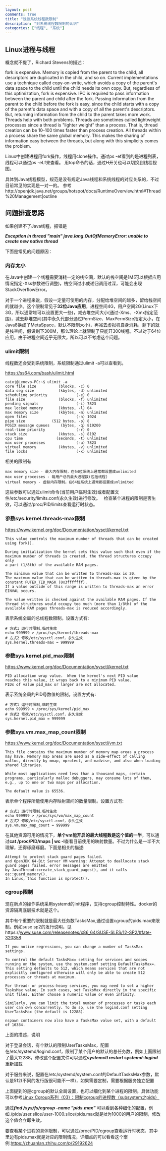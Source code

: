 ```yaml
---
layout: post
comments: true
title: "浅谈系统线程数限制"
description: "对系统线程数限制的认识"
categories: ["线程", "系统"]
---
```


## Linux进程与线程

概念就不提了，Richard Stevens的描述：
>
fork is expensive. Memory is copied from the parent to the child, all descriptors are duplicated in the child, and so on. Current implementations use a technique called copy-on-write, which avoids a copy of the parent's data space to the child until the child needs its own copy. But, regardless of this optimization, fork is expensive.
IPC is required to pass information between the parent and child after the fork. Passing information from the parent to the child before the fork is easy, since the child starts with a copy of the parent's data space and with a copy of all the parent's descriptors. But, returning information from the child to the parent takes more work.
Threads help with both problems. Threads are sometimes called lightweight processes since a thread is "lighter weight" than a process. That is, thread creation can be 10–100 times faster than process creation.
All threads within a process share the same global memory. This makes the sharing of information easy between the threads, but along with this simplicity comes the problem.

Linux中创建进程用fork操作，线程用clone操作。通过ps -ef看到的是进程列表，线程可以通过ps -eLf来查看。
用top命令的话，通过H开关也可以切换到线程视图。

具体到Java线程模型，规范是没有规定Java线程和系统线程的对应关系的，不过目前常见的实现是一对一的。
参考http://openjdk.java.net/groups/hotspot/docs/RuntimeOverview.html#Thread%20Management|outline

## 问题排查思路

如果创建不了Java线程，报错是

***Exception in thread "main" java.lang.OutOfMemoryError: unable to create new native thread***

下面是常见的问题原因：

### 内存太小

在Java中创建一个线程需要消耗一定的栈空间，默认的栈空间是1M(可以根据应用情况指定-Xss参数进行调整)，栈空间过小或递归调用过深，可能会出现StackOverflowError。

对于一个进程来说，假设一定量可使用的内存，分配给堆空间的越多，留给栈空间的就越少。这个限制常见于**32位Java应用**，进程空间4G，用户空间2G(Linux下3G，所以通常堆可以设置更大一些)，减去堆空间大小(通过-Xms、-Xmx指定范围)，减去非堆空间(其中永久代部分通过PermSize、MaxPermSize指定大小，在Java8换成了MetaSpace，默认不限制大小)，再减去虚拟机自身消耗，剩下的就是栈空间，假设剩下300M，那么理论上就限制了只能开300线程。不过对于64位应用，由于进程空间近乎无限大，所以可以不考虑这个问题。

### ulimit限制

线程数还会受到系统限制，系统限制通过ulimit -a可以查看到。

https://ss64.com/bash/ulimit.html
```
caixj@Lenovo-PC:~$ ulimit -a
core file size          (blocks, -c) 0
data seg size           (kbytes, -d) unlimited
scheduling priority             (-e) 0
file size               (blocks, -f) unlimited
pending signals                 (-i) 7823
max locked memory       (kbytes, -l) 64
max memory size         (kbytes, -m) unlimited
open files                      (-n) 1024
pipe size            (512 bytes, -p) 8
POSIX message queues     (bytes, -q) 819200
real-time priority              (-r) 0
stack size              (kbytes, -s) 8192
cpu time               (seconds, -t) unlimited
max user processes              (-u) 7823
virtual memory          (kbytes, -v) unlimited
file locks                      (-x) unlimited
```

相关的限制有

```
max memory size - 最大内存限制，在64位系统上通常都设置成unlimited  
max user processes - 每用户总的最大进程数(包括线程) 
virtual memory - 虚拟内存限制，在64位系统上通常都设置成unlimited 
```

这些参数可以通过ulimit命令(当前用户临时生效)或者配置文件/etc/security/limits.conf(永久生效)进行修改。  
检查某个进程的限制是否生效，可以通过/proc/PID/limits查看运行时状态。

### 参数sys.kernel.threads-max限制

https://www.kernel.org/doc/Documentation/sysctl/kernel.txt
```
This value controls the maximum number of threads that can be created
using fork().

During initialization the kernel sets this value such that even if the
maximum number of threads is created, the thread structures occupy only
a part (1/8th) of the available RAM pages.

The minimum value that can be written to threads-max is 20.
The maximum value that can be written to threads-max is given by the
constant FUTEX_TID_MASK (0x3fffffff).
If a value outside of this range is written to threads-max an error
EINVAL occurs.

The value written is checked against the available RAM pages. If the
thread structures would occupy too much (more than 1/8th) of the
available RAM pages threads-max is reduced accordingly.
```

表示系统全局的总线程数限制。设置方式有:

```
# 方式1 运行时限制,临时生效
echo 999999 > /proc/sys/kernel/threads-max
# 方式2 修改/etc/sysctl.conf，永久生效
sys.kernel.threads-max = 999999
```

### 参数sys.kernel.pid_max限制

https://www.kernel.org/doc/Documentation/sysctl/kernel.txt
```
PID allocation wrap value.  When the kernel's next PID value
reaches this value, it wraps back to a minimum PID value.
PIDs of value pid_max or larger are not allocated.
```

表示系统全局的PID号数值的限制。设置方式有:

```
# 方式1 运行时限制,临时生效
echo 999999 > /proc/sys/kernel/pid_max
# 方式2 修改/etc/sysctl.conf，永久生效
sys.kernel.pid_max = 999999
```

### 参数sys.vm.max_map_count限制

https://www.kernel.org/doc/Documentation/sysctl/vm.txt
```
This file contains the maximum number of memory map areas a process
may have. Memory map areas are used as a side-effect of calling
malloc, directly by mmap, mprotect, and madvise, and also when loading
shared libraries.

While most applications need less than a thousand maps, certain
programs, particularly malloc debuggers, may consume lots of them,
e.g., up to one or two maps per allocation.

The default value is 65536.
```

表示单个程序所能使用内存映射空间的数量限制。设置方式有:

```
# 方式1 运行时限制,临时生效
echo 999999 > /proc/sys/vm/max_map_count
# 方式2 修改/etc/sysctl.conf，永久生效
sys.vm.max_map_count = 999999
```

在其他资源可用的情况下，**单个vm能开启的最大线程数是这个值的一半**，可以通过**cat /proc/PID/maps 
\| wc -l**查看目前使用的映射数量。不过为什么是一半不大理解，还得琢磨琢磨。下面是相关的描述:

```
Attempt to protect stack guard pages failed.
and OpenJDK 64-Bit Server VM warning: Attempt to deallocate stack guard pages failed. error messages are emitted
by JavaThread::create_stack_guard_pages(), and it calls os::guard_memory(). 
In Linux, this function is mprotect(). 
```

### cgroup限制

现在新点的操作系统采用systemd的init程序，支持cgroup控制特性。docker的资源隔离底层技术就是这个。

其中有个重要的限制就是最大任务数TasksMax,通过设置cgroup的pids.max来限制。例如suse sp2的发行说明，见https://www.suse.com/releasenotes/x86_64/SUSE-SLES/12-SP2/#fate-320358 

```
If you notice regressions, you can change a number of TasksMax settings.

To control the default TasksMax= setting for services and scopes running on the system, use the system.conf setting DefaultTasksMax=. This setting defaults to 512, which means services that are not explicitly configured otherwise will only be able to create 512 processes or threads at maximum.

For thread- or process-heavy services, you may need to set a higher TasksMax value. In such cases, set TasksMax directly in the specific unit files. Either choose a numeric value or even infinity.

Similarly, you can limit the total number of processes or tasks each user can own concurrently. To do so, use the logind.conf setting UserTasksMax (the default is 12288).

nspawn containers now also have a TasksMax value set, with a default of 16384.
```

上面的描述，说明

对于登录会话，有个默认的限制UserTasksMax，配置在/etc/systemd/logind.conf，限制了某个用户的默认的总任务数，例如上面限制了最大12288，修改这个配置文件可以通过***systemctl restart systemd-logind***重新加载

对于服务来说，配置在/etc/systemd/system.conf的DefaultTasksMax参数，默认是512(不同的发行版很可能不一样)，如果需要定制，需要根据服务独立配置  

上面提到的是cgroup的默认全局设置，也可以细化到某个进程的限制。具体功能可以参考[Linux Cgroup系列（03）：限制cgroup的进程数（subsystem之pids）](https://segmentfault.com/a/1190000007468509)

通过***find /sys/fs/cgroup -name "pids.max"***
可以看到各种细化的配置，例如./pids/user.slice/user-1000.slice/pids.max就是id为1000的用户的限制，修改这个值会立即生效。

要查看某个进程的具体限制，可以通过/proc/PID/cgroup查看运行时状态，其中里边有pids.max就是对应的限制情况。详细点的可以看看这个案例:https://zhuanlan.zhihu.com/p/29192624

